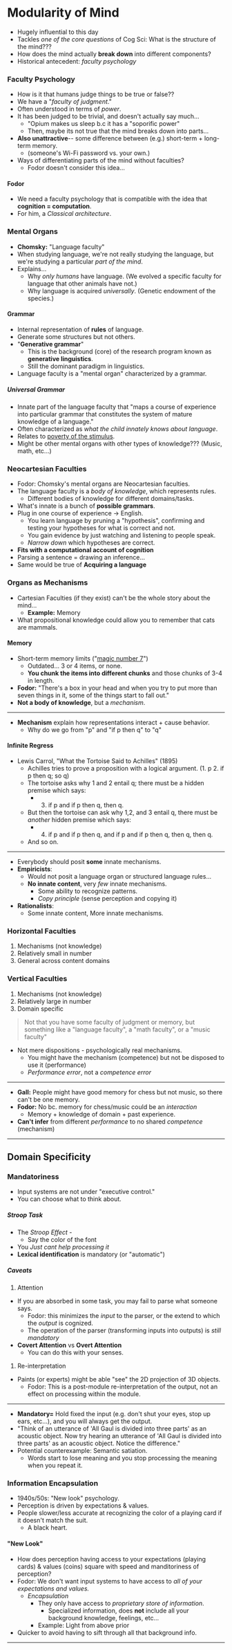 # Modularity of Mind
- Hugely influential to this day
- Tackles *one of the core questions* of Cog Sci: What is the structure of the mind???
- How does the mind actually **break down** into different components?
- Historical antecedent: *faculty psychology*

### Faculty Psychology
- How is it that humans judge things to be true or false??
- We have a "*faculty of judgment*."
- Often understood in terms of *power*.
- It has been judged to be trivial, and doesn't actually say much...
	- "Opium makes us sleep b.c it has a "soporific power"
	- Then, maybe its not true that the mind breaks down into parts...
- **Also unattractive**-- some difference between (e.g.) short-term + long-term memory.
	- (someone's Wi-Fi password vs. your own.)
- Ways of differentiating parts of the mind without faculties?
	- Fodor doesn't consider this idea...

#### Fodor
- We need a faculty psychology that is compatible with the idea that **cognition = computation**.
- For him, a *Classical architecture*.

### Mental Organs
- **Chomsky:** "Language faculty"
- When studying language, we're not really studying the language, but we're studying a particular *part of the mind*.
- Explains...
	- Why *only humans* have language. (We evolved a specific faculty for language that other animals have not.)
	- Why language is acquired *universally*. (Genetic endowment of the species.)

#### Grammar
- Internal representation of **rules** of language.
- Generate some structures but not others.
- "**Generative grammar**"
	- This is the background (core) of the research program known as **generative linguistics**.
	- Still the dominant paradigm in linguistics.
- Language faculty is a "mental organ" characterized by a grammar.

##### Universal Grammar
- Innate part of the language faculty that "maps a course of experience into particular grammar that constitutes the system of mature knowledge of a language."
- Often characterized as *what the child innately knows about language*.
- Relates to [poverty of the stimulus](1-what-is-cog-sci#the-poverty-of-the-stimulus).
- Might be other mental organs with other types of knowledge??? (Music, math, etc...)

### Neocartesian Faculties
- Fodor: Chomsky's mental organs are Neocartesian faculties.
- The language faculty is a *body of knowledge*, which represents rules.
	- Different bodies of knowledge for different domains/tasks.
- What's innate is a bunch of **possible grammars**.
- Plug in one course of experience -> English.
	- You learn language by pruning a "hypothesis", confirming and testing your hypotheses for what is correct and not.
	- You gain evidence by just watching and listening to people speak.
	- *Narrow down* which hypotheses are correct.
- **Fits with a computational account of cognition**
- Parsing a sentence = drawing an inference...
- Same would be true of **Acquiring a language**

### Organs as Mechanisms
- Cartesian Faculties (if they exist) can't be the whole story about the mind...
	- **Example:** Memory
- What propositional knowledge could allow you to remember that cats are mammals.

#### Memory
- Short-term memory limits ("[magic number 7](../cog-sci/8-memory)")
	- Outdated... 3 or 4 items, or none.
	- **You chunk the items into different chunks** and those chunks of 3-4 in length.
- **Fodor:** "There's a box in your head and when you try to put more than seven things in it, some of the things start to fall out."
- **Not a body of knowledge**, but a *mechanism*.

---

- **Mechanism** explain how representations interact + cause behavior.
	- Why do we go from "p" and "if p then q" to "q" 

#### Infinite Regress
- Lewis Carrol, "What the Tortoise Said to Achilles" (1895)
	- Achilles tries to prove a proposition with a logical argument. (1. p 2. if p then q; so q)
	- The tortoise asks why 1 and 2 entail q; there must be a hidden premise which says:
		- 3. if p and if p then q, then q.
	- But then the tortoise can ask why 1,2, and 3 entail q, there must be *another* hidden premise which says:
		- 4. if p and if p then q, and if p and if p then q, then q, then q.
	- And so on.


---

- Everybody should posit **some** innate mechanisms.
- **Empiricists**:
	- Would not posit a language organ or structured language rules...
	- **No innate content**, very *few* innate mechanisms.
		- Some ability to recognize patterns.
		- *Copy principle* (sense perception and copying it)
- **Rationalists**:
	- Some innate content, More innate mechanisms.

### Horizontal Faculties

1. Mechanisms (not knowledge)
2. Relatively small in number
3. General across content domains

### Vertical Faculties

1. Mechanisms (not knowledge)
2. Relatively large in number
3. Domain specific

> Not that you have some faculty of judgment or memory, but something like a "language faculty", a "math faculty", or a "music faculty"

- Not mere dispositions - psychologically real mechanisms.
	- You might have the mechanism (competence) but not be disposed to use it (performance)
	- *Performance error*, not a *competence error*

---

- **Gall:** People might have good memory for chess but not music, so there can't be one memory.
- **Fodor:** No bc. memory for chess/music could be an *interaction*
	- Memory + knowledge of domain + past experience.
- **Can't infer** from different *performance* to no shared *competence* (mechanism)

---


## Domain Specificity

### Mandatoriness
- Input systems are not under "executive control."
- You can choose what to think about.

##### Stroop Task
- The *Stroop Effect* - 
	- Say the color of the font
- You *Just cant help processing it*
- **Lexical identification** is mandatory (or "automatic")

##### Caveats
1. Attention

- If you are absorbed in some task, you may fail to parse what someone says.
	- Fodor: this minimizes the *input* to the parser, or the extend to which the *output* is cognized.
	- The operation of the parser (transforming inputs into outputs) is *still mandatory*
- **Covert Attention** vs **Overt Attention**
	- You can do this with your senses.

1. Re-interpretation

- Paints (or experts) might be able "see" the 2D projection of 3D objects.
	- Fodor: This is a post-module re-interpretation of the output, not an effect on processing within the module.

---

- **Mandatory=** Hold fixed the input (e.g. don't shut your eyes, stop up ears, etc...), and you will always get the output.
- "Think of an utterance of 'All Gaul is divided into three parts' as an acoustic object. Now try hearing an utterance of 'All Gaul is divided into three parts' as an acoustic object. Notice the difference."
- Potential counterexample: Semantic satiation.
	- Words start to lose meaning and you stop processing the meaning when you repeat it.

### Information Encapsulation

- 1940s/50s: "New look" psychology.
- Perception is driven by expectations & values.
- People slower/less accurate at recognizing the color of a playing card if it doesn't match the suit.
	- A black heart.

#### "New Look"
- How does perception having access to your expectations (playing cards) & values (coins) square with speed and manditoriness of perception?
- Fodor: We don't want input systems to have access to *all of your expectations and values.*
	- *Encapsulation*
		- They only have access to *proprietary store of information*.
			- Specialized information, does **not** include all your background knowledge, feelings, etc...
		- Example: Light from above prior
- Quicker to avoid having to sift through all that background info.


---
